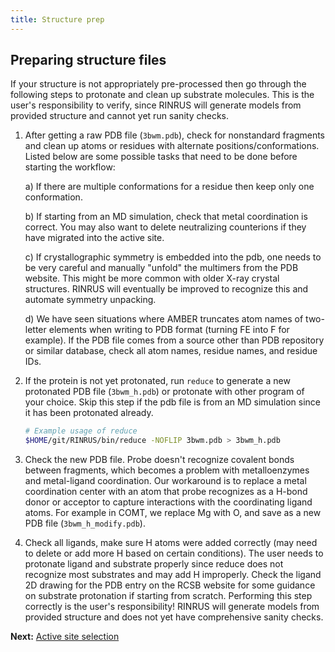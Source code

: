 ```yaml
---
title: Structure prep
---
```


## Preparing structure files
If your structure is not appropriately pre-processed then go through the following steps to protonate and clean up substrate molecules. This is the user's responsibility to verify, since RINRUS will generate models from provided structure and cannot yet run sanity checks.

1. After getting a raw PDB file (`3bwm.pdb`), check for nonstandard fragments and clean up atoms or residues with alternate positions/conformations. Listed below are some possible tasks that need to be done before starting the workflow:

    a) If there are multiple conformations for a residue then keep only one conformation.

    b) If starting from an MD simulation, check that metal coordination is correct. You may also want to delete neutralizing counterions if they have migrated into the active site.

    c) If crystallographic symmetry is embedded into the pdb, one needs to be very careful and manually "unfold" the multimers from the PDB website. This might be more common with older X-ray crystal structures. RINRUS will eventually be improved to recognize this and automate symmetry unpacking. 

    d) We have seen situations where AMBER truncates atom names of two-letter elements when writing to PDB format (turning FE into F for example). If the PDB file comes from a source other than PDB repository or similar database, check all atom names, residue names, and residue IDs.

2. If the protein is not yet protonated, run `reduce` to generate a new protonated PDB file  (`3bwm_h.pdb`) or protonate with other program of your choice. Skip this step if the pdb file is from an MD simulation since it has been protonated already.
    ```bash
    # Example usage of reduce
    $HOME/git/RINRUS/bin/reduce -NOFLIP 3bwm.pdb > 3bwm_h.pdb 
    ``` 

3. Check the new PDB file. Probe doesn't recognize covalent bonds between fragments, which becomes a problem with metalloenzymes and metal-ligand coordination. Our workaround is to replace a metal coordination center with an atom that probe recognizes as a H-bond donor or acceptor to capture interactions with the coordinating ligand atoms. For example in COMT, we replace Mg with O, and save as a new PDB file (`3bwm_h_modify.pdb`).

4. Check all ligands, make sure H atoms were added correctly (may need to delete or add more H based on certain conditions). The user needs to protonate ligand and substrate properly since reduce does not recognize most substrates and may add H improperly. Check the ligand 2D drawing for the PDB entry on the RCSB website for some guidance on substrate protonation if starting from scratch. Performing this step correctly is the user's responsibility! RINRUS will generate models from provided structure and does not yet have comprehensive sanity checks.

**Next:** [Active site selection](RIN_selection.md)